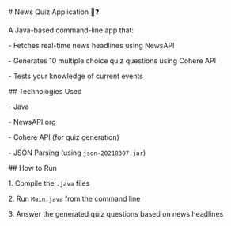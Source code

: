 \# News Quiz Application 📰❓



A Java-based command-line app that:

\- Fetches real-time news headlines using NewsAPI

\- Generates 10 multiple choice quiz questions using Cohere API

\- Tests your knowledge of current events



\## Technologies Used

\- Java

\- NewsAPI.org

\- Cohere API (for quiz generation)

\- JSON Parsing (using `json-20210307.jar`)



\## How to Run

1\. Compile the `.java` files

2\. Run `Main.java` from the command line

3\. Answer the generated quiz questions based on news headlines





